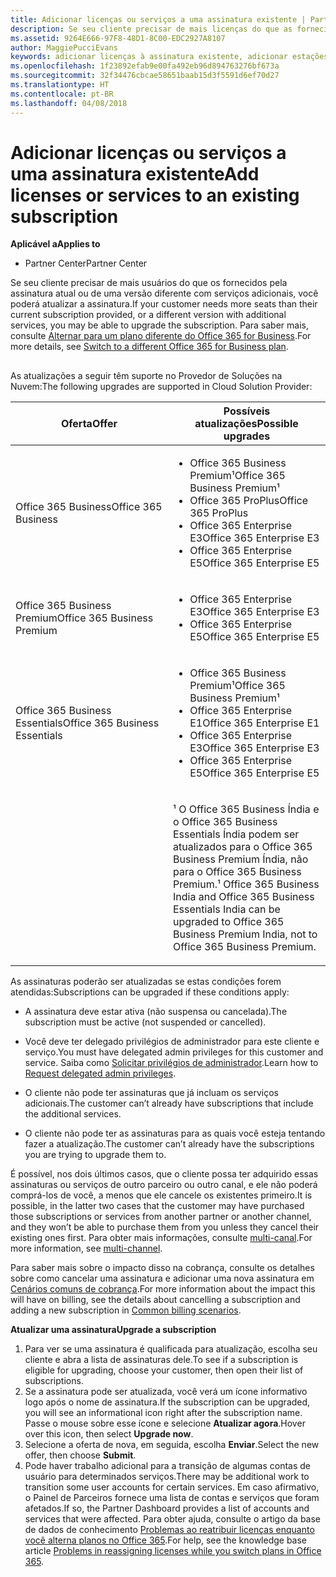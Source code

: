 ```yaml
---
title: Adicionar licenças ou serviços a uma assinatura existente | Partner Center
description: Se seu cliente precisar de mais licenças do que as fornecidas pela assinatura atual ou de uma versão diferente com serviços adicionais, você poderá fazer upgrade da assinatura.
ms.assetid: 9264E666-97F8-48D1-8C00-EDC2927A8107
author: MaggiePucciEvans
keywords: adicionar licenças à assinatura existente, adicionar estações à assinatura existente, modificar uma assinatura, alterar uma assinatura, comprar mais licenças para um cliente
ms.openlocfilehash: 1f23892efab9e00fa492eb96d894763276bf673a
ms.sourcegitcommit: 32f34476cbcae58651baab15d3f5591d6ef70d27
ms.translationtype: HT
ms.contentlocale: pt-BR
ms.lasthandoff: 04/08/2018
---
```

# <a name="add-licenses-or-services-to-an-existing-subscription"></a><span data-ttu-id="be38b-104">Adicionar licenças ou serviços a uma assinatura existente</span><span class="sxs-lookup"><span data-stu-id="be38b-104">Add licenses or services to an existing subscription</span></span>

**<span data-ttu-id="be38b-105">Aplicável a</span><span class="sxs-lookup"><span data-stu-id="be38b-105">Applies to</span></span>**

-  <span data-ttu-id="be38b-106">Partner Center</span><span class="sxs-lookup"><span data-stu-id="be38b-106">Partner Center</span></span>

<span data-ttu-id="be38b-107">Se seu cliente precisar de mais usuários do que os fornecidos pela assinatura atual ou de uma versão diferente com serviços adicionais, você poderá atualizar a assinatura.</span><span class="sxs-lookup"><span data-stu-id="be38b-107">If your customer needs more seats than their current subscription provided, or a different version with additional services, you may be able to upgrade the subscription.</span></span> <span data-ttu-id="be38b-108">Para saber mais, consulte [Alternar para um plano diferente do Office 365 for Business](http://go.microsoft.com/fwlink/p/?LinkId=723577).</span><span class="sxs-lookup"><span data-stu-id="be38b-108">For more details, see [Switch to a different Office 365 for Business plan](http://go.microsoft.com/fwlink/p/?LinkId=723577).</span></span>

## <a href="" id="upgradesubscription"></a>


<span data-ttu-id="be38b-109">As atualizações a seguir têm suporte no Provedor de Soluções na Nuvem:</span><span class="sxs-lookup"><span data-stu-id="be38b-109">The following upgrades are supported in Cloud Solution Provider:</span></span>

<table>
<colgroup>
<col width="50%" />
<col width="50%" />
</colgroup>
<thead>
<tr class="header">
<th><span data-ttu-id="be38b-110">Oferta</span><span class="sxs-lookup"><span data-stu-id="be38b-110">Offer</span></span></th>
<th><span data-ttu-id="be38b-111">Possíveis atualizações</span><span class="sxs-lookup"><span data-stu-id="be38b-111">Possible upgrades</span></span></th>
</tr>
</thead>
<tbody>
<tr class="odd">
<td><span data-ttu-id="be38b-112">Office 365 Business</span><span class="sxs-lookup"><span data-stu-id="be38b-112">Office 365 Business</span></span></td>
<td><ul>
<li><span data-ttu-id="be38b-113">Office 365 Business Premium¹</span><span class="sxs-lookup"><span data-stu-id="be38b-113">Office 365 Business Premium¹</span></span></li>
<li><span data-ttu-id="be38b-114">Office 365 ProPlus</span><span class="sxs-lookup"><span data-stu-id="be38b-114">Office 365 ProPlus</span></span></li>
<li><span data-ttu-id="be38b-115">Office 365 Enterprise E3</span><span class="sxs-lookup"><span data-stu-id="be38b-115">Office 365 Enterprise E3</span></span></li>
<li><span data-ttu-id="be38b-116">Office 365 Enterprise E5</span><span class="sxs-lookup"><span data-stu-id="be38b-116">Office 365 Enterprise E5</span></span></li>
</ul></td>
</tr>
<tr class="even">
<td><span data-ttu-id="be38b-117">Office 365 Business Premium</span><span class="sxs-lookup"><span data-stu-id="be38b-117">Office 365 Business Premium</span></span></td>
<td><ul>
<li><span data-ttu-id="be38b-118">Office 365 Enterprise E3</span><span class="sxs-lookup"><span data-stu-id="be38b-118">Office 365 Enterprise E3</span></span></li>
<li><span data-ttu-id="be38b-119">Office 365 Enterprise E5</span><span class="sxs-lookup"><span data-stu-id="be38b-119">Office 365 Enterprise E5</span></span></li>
</ul></td>
</tr>
<tr class="odd">
<td><span data-ttu-id="be38b-120">Office 365 Business Essentials</span><span class="sxs-lookup"><span data-stu-id="be38b-120">Office 365 Business Essentials</span></span></td>
<td><ul>
<li><span data-ttu-id="be38b-121">Office 365 Business Premium¹</span><span class="sxs-lookup"><span data-stu-id="be38b-121">Office 365 Business Premium¹</span></span></li>
<li><span data-ttu-id="be38b-122">Office 365 Enterprise E1</span><span class="sxs-lookup"><span data-stu-id="be38b-122">Office 365 Enterprise E1</span></span></li>
<li><span data-ttu-id="be38b-123">Office 365 Enterprise E3</span><span class="sxs-lookup"><span data-stu-id="be38b-123">Office 365 Enterprise E3</span></span></li>
<li><span data-ttu-id="be38b-124">Office 365 Enterprise E5</span><span class="sxs-lookup"><span data-stu-id="be38b-124">Office 365 Enterprise E5</span></span></li>
</ul></td>
</tr>
<tr class="even">
<td></td>
<td><p><span data-ttu-id="be38b-125">¹ O Office 365 Business Índia e o Office 365 Business Essentials Índia podem ser atualizados para o Office 365 Business Premium Índia, não para o Office 365 Business Premium.</span><span class="sxs-lookup"><span data-stu-id="be38b-125">¹ Office 365 Business India and Office 365 Business Essentials India can be upgraded to Office 365 Business Premium India, not to Office 365 Business Premium.</span></span></p></td>
</tr>
</tbody>
</table>

 

<span data-ttu-id="be38b-126">As assinaturas poderão ser atualizadas se estas condições forem atendidas:</span><span class="sxs-lookup"><span data-stu-id="be38b-126">Subscriptions can be upgraded if these conditions apply:</span></span>

-   <span data-ttu-id="be38b-127">A assinatura deve estar ativa (não suspensa ou cancelada).</span><span class="sxs-lookup"><span data-stu-id="be38b-127">The subscription must be active (not suspended or cancelled).</span></span>

-   <span data-ttu-id="be38b-128">Você deve ter delegado privilégios de administrador para este cliente e serviço.</span><span class="sxs-lookup"><span data-stu-id="be38b-128">You must have delegated admin privileges for this customer and service.</span></span> <span data-ttu-id="be38b-129">Saiba como [Solicitar privilégios de administrador](request-a-relationship-with-a-customer.md).</span><span class="sxs-lookup"><span data-stu-id="be38b-129">Learn how to [Request delegated admin privileges](request-a-relationship-with-a-customer.md).</span></span>

-   <span data-ttu-id="be38b-130">O cliente não pode ter assinaturas que já incluam os serviços adicionais.</span><span class="sxs-lookup"><span data-stu-id="be38b-130">The customer can’t already have subscriptions that include the additional services.</span></span>

-   <span data-ttu-id="be38b-131">O cliente não pode ter as assinaturas para as quais você esteja tentando fazer a atualização.</span><span class="sxs-lookup"><span data-stu-id="be38b-131">The customer can’t already have the subscriptions you are trying to upgrade them to.</span></span>

<span data-ttu-id="be38b-132">É possível, nos dois últimos casos, que o cliente possa ter adquirido essas assinaturas ou serviços de outro parceiro ou outro canal, e ele não poderá comprá-los de você, a menos que ele cancele os existentes primeiro.</span><span class="sxs-lookup"><span data-stu-id="be38b-132">It is possible, in the latter two cases that the customer may have purchased those subscriptions or services from another partner or another channel, and they won’t be able to purchase them from you unless they cancel their existing ones first.</span></span> <span data-ttu-id="be38b-133">Para obter mais informações, consulte [multi-canal](multichannel.md).</span><span class="sxs-lookup"><span data-stu-id="be38b-133">For more information, see [multi-channel](multichannel.md).</span></span>

<span data-ttu-id="be38b-134">Para saber mais sobre o impacto disso na cobrança, consulte os detalhes sobre como cancelar uma assinatura e adicionar uma nova assinatura em [Cenários comuns de cobrança](common-billing-scenarios.md).</span><span class="sxs-lookup"><span data-stu-id="be38b-134">For more information about the impact this will have on billing, see the details about cancelling a subscription and adding a new subscription in [Common billing scenarios](common-billing-scenarios.md).</span></span>

**<span data-ttu-id="be38b-135">Atualizar uma assinatura</span><span class="sxs-lookup"><span data-stu-id="be38b-135">Upgrade a subscription</span></span>**

1.  <span data-ttu-id="be38b-136">Para ver se uma assinatura é qualificada para atualização, escolha seu cliente e abra a lista de assinaturas dele.</span><span class="sxs-lookup"><span data-stu-id="be38b-136">To see if a subscription is eligible for upgrading, choose your customer, then open their list of subscriptions.</span></span>
2.  <span data-ttu-id="be38b-137">Se a assinatura pode ser atualizada, você verá um ícone informativo logo após o nome de assinatura.</span><span class="sxs-lookup"><span data-stu-id="be38b-137">If the subscription can be upgraded, you will see an informational icon right after the subscription name.</span></span> <span data-ttu-id="be38b-138">Passe o mouse sobre esse ícone e selecione **Atualizar agora**.</span><span class="sxs-lookup"><span data-stu-id="be38b-138">Hover over this icon, then select **Upgrade now**.</span></span>
3.  <span data-ttu-id="be38b-139">Selecione a oferta de nova, em seguida, escolha **Enviar**.</span><span class="sxs-lookup"><span data-stu-id="be38b-139">Select the new offer, then choose **Submit**.</span></span>
4.  <span data-ttu-id="be38b-140">Pode haver trabalho adicional para a transição de algumas contas de usuário para determinados serviços.</span><span class="sxs-lookup"><span data-stu-id="be38b-140">There may be additional work to transition some user accounts for certain services.</span></span> <span data-ttu-id="be38b-141">Em caso afirmativo, o Painel de Parceiros fornece uma lista de contas e serviços que foram afetados.</span><span class="sxs-lookup"><span data-stu-id="be38b-141">If so, the Partner Dashboard provides a list of accounts and services that were affected.</span></span> <span data-ttu-id="be38b-142">Para obter ajuda, consulte o artigo da base de dados de conhecimento [Problemas ao reatribuir licenças enquanto você alterna planos no Office 365](http://go.microsoft.com/fwlink/p/?LinkId=723576).</span><span class="sxs-lookup"><span data-stu-id="be38b-142">For help, see the knowledge base article [Problems in reassigning licenses while you switch plans in Office 365](http://go.microsoft.com/fwlink/p/?LinkId=723576).</span></span>

 

 



